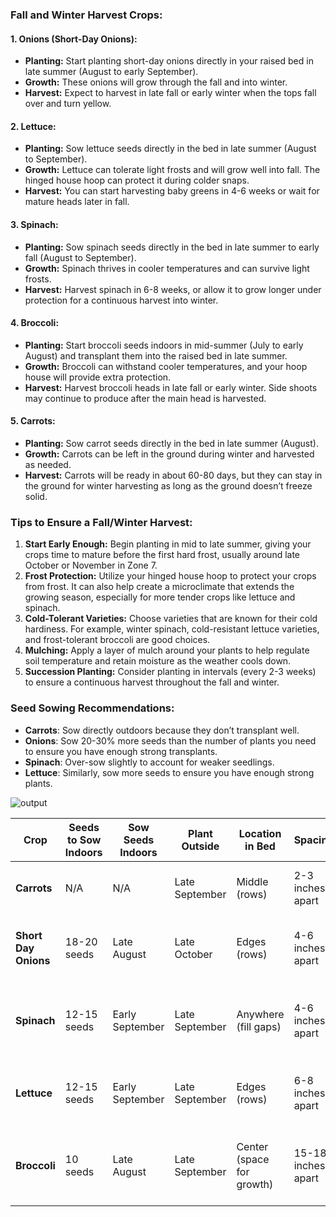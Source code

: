 ### **Fall and Winter Harvest Crops:**

#### **1. Onions (Short-Day Onions):**

- **Planting:** Start planting short-day onions directly in your raised bed in late summer (August to early September).
- **Growth:** These onions will grow through the fall and into winter.
- **Harvest:** Expect to harvest in late fall or early winter when the tops fall over and turn yellow.

#### **2. Lettuce:**

- **Planting:** Sow lettuce seeds directly in the bed in late summer (August to September).
- **Growth:** Lettuce can tolerate light frosts and will grow well into fall. The hinged house hoop can protect it during colder snaps.
- **Harvest:** You can start harvesting baby greens in 4-6 weeks or wait for mature heads later in fall.

#### **3. Spinach:**

- **Planting:** Sow spinach seeds directly in the bed in late summer to early fall (August to September).
- **Growth:** Spinach thrives in cooler temperatures and can survive light frosts.
- **Harvest:** Harvest spinach in 6-8 weeks, or allow it to grow longer under protection for a continuous harvest into winter.

#### **4. Broccoli:**

- **Planting:** Start broccoli seeds indoors in mid-summer (July to early August) and transplant them into the raised bed in late summer.
- **Growth:** Broccoli can withstand cooler temperatures, and your hoop house will provide extra protection.
- **Harvest:** Harvest broccoli heads in late fall or early winter. Side shoots may continue to produce after the main head is harvested.

#### **5. Carrots:**

- **Planting:** Sow carrot seeds directly in the bed in late summer (August).
- **Growth:** Carrots can be left in the ground during winter and harvested as needed.
- **Harvest:** Carrots will be ready in about 60-80 days, but they can stay in the ground for winter harvesting as long as the ground doesn’t freeze solid.

### **Tips to Ensure a Fall/Winter Harvest:**

1. **Start Early Enough:** Begin planting in mid to late summer, giving your crops time to mature before the first hard frost, usually around late October or November in Zone 7.
2. **Frost Protection:** Utilize your hinged house hoop to protect your crops from frost. It can also help create a microclimate that extends the growing season, especially for more tender crops like lettuce and spinach.
3. **Cold-Tolerant Varieties:** Choose varieties that are known for their cold hardiness. For example, winter spinach, cold-resistant lettuce varieties, and frost-tolerant broccoli are good choices.
4. **Mulching:** Apply a layer of mulch around your plants to help regulate soil temperature and retain moisture as the weather cools down.
5. **Succession Planting:** Consider planting in intervals (every 2-3 weeks) to ensure a continuous harvest throughout the fall and winter.

### Seed Sowing Recommendations:

- **Carrots**: Sow directly outdoors because they don’t transplant well.
- **Onions**: Sow 20-30% more seeds than the number of plants you need to ensure you have enough strong transplants.
- **Spinach**: Over-sow slightly to account for weaker seedlings.
- **Lettuce**: Similarly, sow more seeds to ensure you have enough strong plants.

![output](/Users/kaptivating/Documents/Sacha/Microschooling/output.png)

| **Crop**             | **Seeds to Sow Indoors** | **Sow Seeds Indoors** | **Plant Outside** | **Location in Bed**       | **Spacing**        | **Estimated Quantity** | **Potential Yield**        | **Harvest Period**       | **Harvest Frequency**                             | **Pests to Watch**        | **Watering Needs** | **Additional Tips**                         |
| -------------------- | ------------------------ | --------------------- | ----------------- | ------------------------- | ------------------ | ---------------------- | -------------------------- | ------------------------ | ------------------------------------------------- | ------------------------- | ------------------ | ------------------------------------------- |
| **Carrots**          | N/A                      | N/A                   | Late September    | Middle (rows)             | 2-3 inches apart   | 23 carrots             | 23 carrots per season      | Late November - February | Harvest once per plant                            | Carrot rust flies, aphids | Moderate           | Thin seedlings, mulch after planting        |
| **Short Day Onions** | 18-20 seeds              | Late August           | Late October      | Edges (rows)              | 4-6 inches apart   | 14 onions              | 14 onions per season       | February - April         | Harvest once per plant                            | Onion maggots, thrips     | Moderate           | Fertilize with nitrogen mid-growth          |
| **Spinach**          | 12-15 seeds              | Early September       | Late September    | Anywhere (fill gaps)      | 4-6 inches apart   | 10 plants              | Continuous leaves harvest  | Late November - January  | Multiple harvests per plant (cut and come again)  | Slugs, leaf miners        | Moderate           | Sow every 2-3 weeks for continuous harvest  |
| **Lettuce**          | 12-15 seeds              | Early September       | Late September    | Edges (rows)              | 6-8 inches apart   | 10 heads               | Continuous leaves or heads | Late November - January  | Multiple harvests per plant (leaf varieties)      | Aphids, slugs             | High               | Shade in hot weather, succession planting   |
| **Broccoli**         | 10 seeds                 | Late August           | Late September    | Center (space for growth) | 15-18 inches apart | 7 plants               | 7 heads + side shoots      | December - February      | Harvest once for main head + multiple side shoots | Cabbage worms, aphids     | Moderate           | Use floating row covers for pest protection |